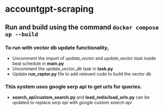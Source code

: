 # accountgpt-scraping

## Run and build using the command `docker compose up --build`


### To run with vector db update functionality,
- Uncomment the import of *update_vector* and *update_vector task* inside beat schedule in **main.py**
- Uncomment the *update_vector_db* task in **task.py**
- Update **run_raptor.py** file to add relevant code to build the vector db


### This system uses google serp api to get urls for queries. 
- **search_api/custom_search.py** and **load_redis/load_urls.py** can be updated to replace *serp api* with *google custom search api*